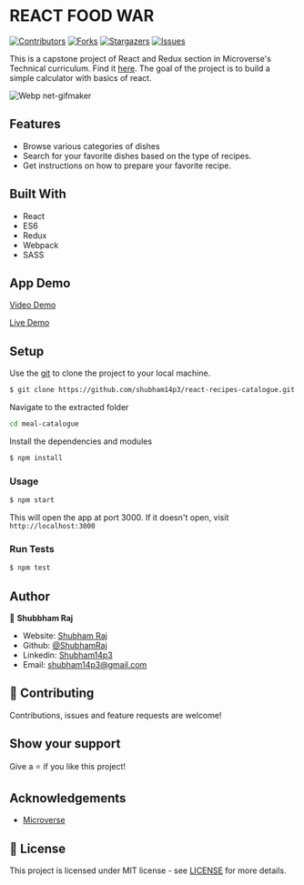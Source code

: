 # REACT FOOD WAR

[![Contributors][contributors-shield]][contributors-url]
[![Forks][forks-shield]][forks-url]
[![Stargazers][stars-shield]][stars-url]
[![Issues][issues-shield]][issues-url]

This is a capstone project of React and Redux section in Microverse's Technical curriculum. Find it [here](https://www.notion.so/Catalogue-of-Statistics-72446e7fa33c403a9b6a0bc1de5c6cf5).
The goal of the project is to build a simple calculator with basics of react.

![Webp net-gifmaker]()

## Features
- Browse various categories of dishes
- Search for your favorite dishes based on the type of recipes.
- Get instructions on how to prepare your favorite recipe.

## Built With
- React
- ES6
- Redux
- Webpack
- SASS

## App Demo
[Video Demo]()

[Live Demo](https://food-wars.herokuapp.com/)


## Setup

Use the [git](https://git-scm.com/downloads) to clone the project to your local machine.
```sh
$ git clone https://github.com/shubham14p3/react-recipes-catalogue.git
```

Navigate to the extracted folder
```sh 
cd meal-catalogue
```

Install the dependencies and modules
```sh
$ npm install
```

### Usage
```sh
$ npm start
```
This will open the app at port 3000. If it doesn't open, visit ```http://localhost:3000```

### Run Tests
```sh
$ npm test
```
## Author


👤 **Shubbham Raj**

- Website: [Shubham Raj](https://www.shubhamraj.dev/)
- Github: [@ShubhamRaj](https://github.com/shubham14p3)
- Linkedin: [Shubham14p3](https://www.linkedin.com/in/shubham14p3/)
- Email: shubham14p3@gmail.com


## 🤝 Contributing

Contributions, issues and feature requests are welcome!

## Show your support

Give a ⭐️ if you like this project!

## Acknowledgements
- [Microverse](https://www.microverse.org/)

## 📝 License

This project is licensed under MIT license - see [LICENSE](/LICENSE) for more details.


<!-- MARKDOWN LINKS & IMAGES -->

[contributors-shield]: https://img.shields.io/github/contributors/shubham14p3/react-recipes-catalogue.svg?style=flat-square
[contributors-url]: https://github.com/shubham14p3/react-recipes-catalogue/graphs/contributors
[forks-shield]: https://img.shields.io/github/forks/shubham14p3/react-recipes-catalogue.svg?style=flat-square
[forks-url]: https://github.com/shubham14p3/react-recipes-catalogue/network/members
[stars-shield]: https://img.shields.io/github/stars/shubham14p3/react-recipes-catalogue.svg?style=flat-square
[stars-url]: https://github.com/shubham14p3/react-recipes-catalogue/stargazers
[issues-shield]: https://img.shields.io/github/issues/shubham14p3/react-recipes-catalogue.svg?style=flat-square
[issues-url]: https://github.com/shubham14p3/react-recipes-catalogue/issues
